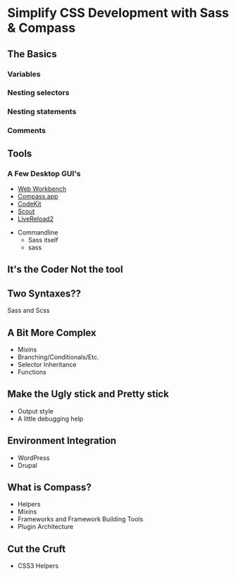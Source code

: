 Simplify CSS Development with Sass & Compass
============================================


The Basics
----------

### Variables

### Nesting selectors

### Nesting statements

### Comments

Tools
-----

### A Few Desktop GUI's

  * [Web Workbench](http://www.mindscapehq.com/products/web-workbench "Web Workbench - Sass, Less and CoffeeScript in Visual Studio")
  * [Compass.app](http://compass.handlino.com/ "Compass.app: compile Sass/Compass easily without resorting to command line interface")
  * [CodeKit](http://incident57.com/codekit/ "CodeKit — THE Mac App For Web Developers")
  * [Scout](http://mhs.github.com/scout-app/ "Scout - Compass and Sass without all the hassle")
  * [LiveReload2](http://livereload.com/ "LiveReload")

- Commandline
  - Sass itself
  - sass

It's the Coder Not the tool
---------------------------

Two Syntaxes??
--------------
Sass and Scss

A Bit More Complex
------------------

- Mixins
- Branching/Conditionals/Etc.
- Selector Inheritance
- Functions

Make the Ugly stick and Pretty stick
------------------------------------

- Output style
- A little debugging help

Environment Integration
-----------------------

- WordPress
- Drupal

What is Compass?
----------------

- Helpers
- Mixins
- Frameworks and Framework Building Tools
- Plugin Architecture

Cut the Cruft
-------------

- CSS3 Helpers
